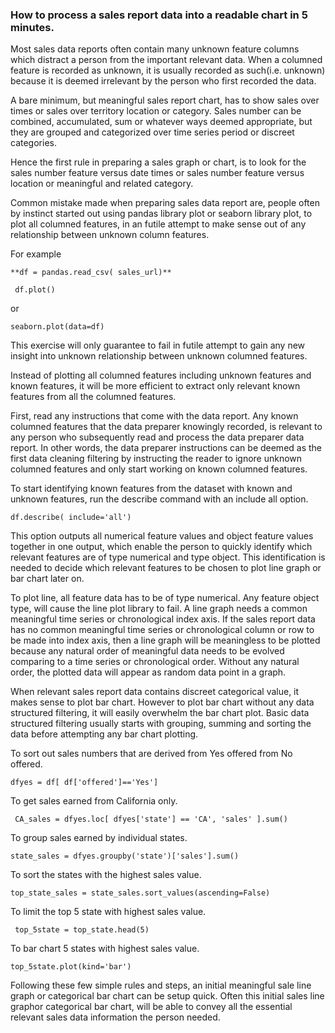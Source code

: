 ### How to process a sales report data into a readable chart in 5 minutes.

Most sales data reports often contain many unknown feature columns which distract a person from the important relevant data. When a columned feature is recorded as unknown, it is usually recorded as such(i.e. unknown) because it is deemed irrelevant by the person who first recorded the data.

A bare minimum, but meaningful sales report chart, has to show sales over times or sales over territory location or category. Sales number can be combined, accumulated, sum or whatever ways deemed appropriate, but they are grouped and categorized over time series period or discreet categories.

Hence the first rule in preparing a sales graph or chart, is to look for the sales number feature versus date times or sales number feature versus location or meaningful and related category.

Common mistake made when preparing sales data report are, people often by instinct started out using pandas library plot or seaborn library plot, to plot all columned features, in an futile attempt to make sense out of any relationship between unknown column features. 

For example

  `**df = pandas.read_csv( sales_url)**`

 ` df.plot()`

or

  `seaborn.plot(data=df)`

This exercise will only guarantee to fail in futile attempt to gain any new insight into unknown relationship between unknown columned features.

Instead of plotting all columned features including unknown features and known features, it will be more efficient to extract only relevant known features from all the columned features.

First, read any instructions that come with the data report. Any known columned features that the data preparer knowingly recorded, is relevant to any person who subsequently read and process the data preparer data report. In other words, the data preparer instructions can be deemed as the first data cleaning filtering by instructing the reader to ignore unknown columned features and only start working on known columned features.

To start identifying known features from the dataset with known and unknown features, run the describe command with an include all option. 

 ` df.describe( include='all') `

This option outputs all numerical feature values and object feature values together in one output, which enable the person to quickly identify which relevant features are of type numerical and type object. This identification is needed to decide which relevant features to be chosen to plot line graph or bar chart later on.

To plot line, all feature data has to be of type numerical. Any feature object type, will cause the line plot library to fail. A line graph needs a common meaningful time series or chronological index axis. If the sales report data has no common meaningful time series or chronological column or row to be made into index axis, then a line graph will be meaningless to be plotted because any natural order of meaningful data needs to be evolved comparing to a time series or chronological order. Without any natural order, the plotted data will appear as random data point in a graph.

When relevant sales report data contains discreet categorical value, it makes sense to plot bar chart. However to plot bar chart without any data structured filtering, it will easily overwhelm the bar chart plot. Basic data structured filtering usually starts with grouping, summing and sorting the data before attempting any bar chart plotting.

To sort out sales numbers that are derived from Yes offered from No offered.

  `dfyes = df[ df['offered']=='Yes']`
  
To get sales earned from California only.

 ` CA_sales = dfyes.loc[ dfyes['state'] == 'CA', 'sales' ].sum()`
  
To group sales earned by individual states.

  `state_sales = dfyes.groupby('state')['sales'].sum()`
  
To sort the states with the highest sales value.

 ` top_state_sales = state_sales.sort_values(ascending=False) `
  
To limit the top 5 state with highest sales value.

 ` top_5state = top_state.head(5)`
  
To bar chart 5 states with highest sales value.

  `top_5state.plot(kind='bar')`

Following these few simple rules and steps, an initial meaningful sale line graph or categorical bar chart can be setup quick. Often  this initial sales line graphor categorical bar chart, will be able to convey all the essential relevant sales data information the person needed.


